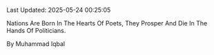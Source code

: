 Last Updated: 2025-05-24 00:25:05

Nations Are Born In The Hearts Of Poets, They Prosper And Die In The Hands Of Politicians.

By Muhammad Iqbal